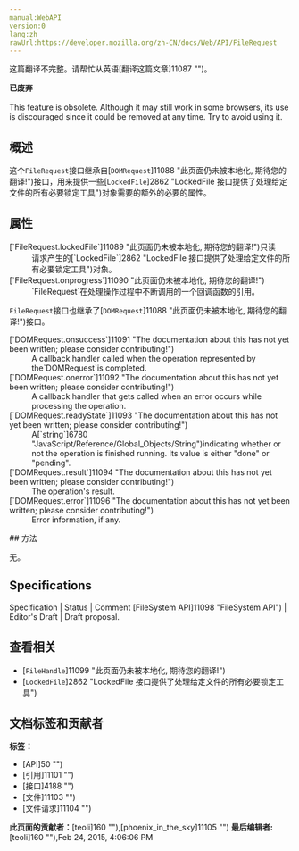 ```yaml
---
manual:WebAPI
version:0
lang:zh
rawUrl:https://developer.mozilla.org/zh-CN/docs/Web/API/FileRequest
---
```




这篇翻译不完整。请帮忙从英语[翻译这篇文章]11087 "")。






**已废弃**<br></br>This feature is obsolete. Although it may still work in some browsers, its use is discouraged since it could be removed at any time. Try to avoid using it.



## 概述<a name="概述"></a>


这个`FileRequest`接口继承自[`DOMRequest`]11088 "此页面仍未被本地化, 期待您的翻译!")接口，用来提供一些[`LockedFile`]2862 "LockedFile 接口提供了处理给定文件的所有必要锁定工具")对象需要的额外的必要的属性。


## 属性<a name="Properties"></a>
<dl><dt>[`FileRequest.lockedFile`]11089 "此页面仍未被本地化, 期待您的翻译!")只读</dt><dd>请求产生的[`LockedFile`]2862 "LockedFile 接口提供了处理给定文件的所有必要锁定工具")对象。</dd><dt>[`FileRequest.onprogress`]11090 "此页面仍未被本地化, 期待您的翻译!")</dt><dd>`FileRequest`在处理操作过程中不断调用的一个回调函数的引用。</dd></dl>

`FileRequest`接口也继承了[`DOMRequest`]11088 "此页面仍未被本地化, 期待您的翻译!")接口。

<dl><dt>[`DOMRequest.onsuccess`]11091 "The documentation about this has not yet been written; please consider contributing!")</dt><dd>A callback handler called when the operation represented by the`DOMRequest`is completed.</dd><dt>[`DOMRequest.onerror`]11092 "The documentation about this has not yet been written; please consider contributing!")</dt><dd>A callback handler that gets called when an error occurs while processing the operation.</dd><dt>[`DOMRequest.readyState`]11093 "The documentation about this has not yet been written; please consider contributing!")</dt><dd>A[`string`]6780 "JavaScript/Reference/Global_Objects/String")indicating whether or not the operation is finished running. Its value is either &quot;done&quot; or &quot;pending&quot;.</dd><dt>[`DOMRequest.result`]11094 "The documentation about this has not yet been written; please consider contributing!")</dt><dd>The operation&#39;s result.</dd><dt>[`DOMRequest.error`]11096 "The documentation about this has not yet been written; please consider contributing!")</dt><dd>Error information, if any.</dd></dl>
## 方法<a name="Method_overview"></a>


无。


## Specifications<a name="Browser_Compatibility"></a>
Specification | Status | Comment 
[FileSystem API]11098 "FileSystem API") | Editor&#39;s Draft | Draft proposal. 


## 查看相关<a name="See_also"></a>

* [`FileHandle`]11099 "此页面仍未被本地化, 期待您的翻译!")
* [`LockedFile`]2862 "LockedFile 接口提供了处理给定文件的所有必要锁定工具")



## 文档标签和贡献者
**标签：**
* [API]50 "")
* [引用]11101 "")
* [接口]4188 "")
* [文件]11103 "")
* [文件请求]11104 "")

**此页面的贡献者：**[teoli]160 ""),[phoenix_in_the_sky]11105 "")
**最后编辑者:**[teoli]160 ""),<time>Feb 24, 2015, 4:06:06 PM</time>


